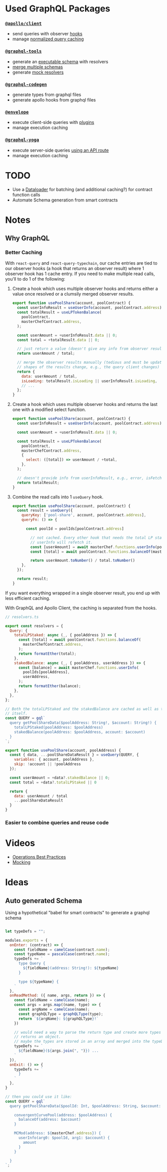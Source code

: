 # Used GraphQL Packages

### [`@apollo/client`](https://www.apollographql.com/docs/react/)

- send queries with observer [hooks](https://www.apollographql.com/docs/react/api/react/hooks)
- manage [normalized query caching](https://www.apollographql.com/docs/react/caching/overview/#data-normalization)

### [`@graphql-tools`](https://www.graphql-tools.com/docs/introduction)

- generate an [executable schema](https://www.graphql-tools.com/docs/generate-schema) with resolvers
- [merge multiple schemas](https://www.graphql-tools.com/docs/schema-merging)
- generate [mock resolvers](https://www.graphql-tools.com/docs/mocking)

### [`@graphql-codegen`](https://www.graphql-code-generator.com/docs/getting-started)

- generate types from graphql files
- generate apollo hooks from graphql files

### [`@envelope`](https://www.envelop.dev/docs)

- execute client-side queries with [plugins](https://www.envelop.dev/plugins)
- manage execution caching

### [`@graphql-yoga`](https://www.graphql-yoga.com/docs/quick-start)

- execute server-side queries [using an API route](https://www.graphql-yoga.com/docs/integrations/integration-with-nextjs)
- manage execution caching

# TODO

- Use a [Dataloader](https://github.com/graphql/dataloader) for batching (and additional caching?) for contract function calls
- Automate Schema generation from smart contracts

# Notes

## Why GraphQL

### Better Caching

With `react-query` and `react-query-typechain`, our cache entries are tied to our observer hooks (a hook that returns an observer result) where 1 observer hook has 1 cache entry. If you need to make multiple read calls, you'll to do 1 of the following:

1. Create a hook which uses multiple observer hooks and returns either a value once resolved or a clumsily merged observer results.

   ```js
   export function usePoolShare(account, poolContract) {
     const userInfoResult = useUserInfo(account, poolContract.address);
     const totalResult = useLPTokenBalance(
       poolContract,
       masterChefContract.address,
     );

     const userAmount = +userInfoResult.data || 0;
     const total = +totalResult.data || 0;

     // just return a value (doesn't give any info from observer results)
     return userAmount / total;

     // merge the observer results manually (tedious and must be updated if the
     // shapes of the results change, e.g., the query client changes)
     return {
       data: userAmount / total,
       isLoading: totalResult.isLoading || userInfoResult.isLoading,
       // ...
     };
   }
   ```

2. Create a hook which uses multiple observer hooks and returns the last one with a modified select function.

   ```js
   export function usePoolShare(account, poolContract) {
     const userInfoResult = useUserInfo(account, poolContract.address);

     const userAmount = +userInfoResult.data || 0;

     const totalResult = useLPTokenBalance(
       poolContract,
       masterChefContract.address,
       {
         select: ([total]) => userAmount / +total,
       },
     );

     // doesn't provide info from userInfoResult, e.g., error, isFetched
     return totalResult;
   }
   ```

3. Combine the read calls into 1 `useQuery` hook.

   ```js
   export function usePoolShare(account, poolContract) {
     const result = useQuery({
       queryKey: ['pool-share', account, poolContract.address],
       queryFn: () => {

         const poolId = poolIds[poolContract.address]

           // not cached. Every other hook that needs the total LP staked or
           // userInfo will refetch it.
           const [userAmount] = await masterChef.functions.userInfo(poolId, account)
           const [total] = await poolContract.functions.balanceOf(masterChefContract.address)

           return userAmount.toNumber() / total.toNumber()
       },
     });

     return result;
   }
   ```

If you want everything wrapped in a single observer result, you end up with less efficient caching.

With GraphQL and Apollo Client, the caching is separated from the hooks.

```js
// resolvers.ts

export const resolvers = {
  Query: {
    totalLPStaked: async (_, { poolAddress }) => {
      const [total] = await poolContract.functions.balanceOf(
        masterChefContract.address,
      );
      return formatEther(total);
    },
    stakedBalance: async (_, { poolAddress, userAddress }) => {
      const [balance] = await masterChef.functions.userInfo(
        poolIds[poolAddress],
        userAddress,
      );
      return formatEther(balance);
    },
  },
};
```

```js
// Both the totalLPStaked and the stakedBalance are cached as well as the query
// itself.
const QUERY = gql`
  query getPoolShareData($poolAddress: String!, $account: String!) {
    totalLPStaked(poolAddress: $poolAddress)
    stakedBalance(poolAddress: $poolAddress, account: $account)
  }
`;

export function usePoolShare(account, poolAddress) {
  const { data, ...poolShareDataResult } = useQuery(QUERY, {
    variables: { account, poolAddress },
    skip: !account || !poolAddress
  });

  const userAmount = +data?.stakedBalance || 0;
  const total = +data?.totalLPStaked || 0

  return {
    data: userAmount / total
    ...poolShareDataResult
  }
}
```

### Easier to combine queries and reuse code

# Videos

- [Operations Best Practices](https://youtu.be/fG8zy1OROp4?t=899)
- [Mocking](https://www.youtube.com/watch?v=3FIijq7qetI&t=1185s)

# Ideas

## Auto generated Schema

Using a hypothetical "babel for smart contracts" to generate a graphql schema

```js // psuedo

let typeDefs = "";

modules.exports = {
  onEnter: (contract) => {
    const fieldName = camelCase(contract.name);
    const typeName = pascalCase(contract.name);
    typeDefs += `
      type Query {
        ${fieldName}(address: String!): ${typeName}
      }

      type ${typeName} {
    `
  },
  onReadMethod: ({ name, args, return }) => {
    const fieldName = camelCase(name);
    const args = args.map((name, type) => {
      const argName = camelCase(name);
      const graphQLType = graphQLType(type);
      return `${argName}: ${graphQLType}!`
    })

    // would need a way to parse the return type and create more types if it
    // returns an object.
    // maybe the types are stored in an array and merged into the typeDefs later
    typeDefs += `
      ${fieldName}(${args.join(", ")}) ...
    `
  }),
  onExit: () => {
    typeDefs += `
      }
    `
  },
}

// then you could use it like:
const QUERY = gql`
  query getPoolShareData($poolId: Int, $poolAddress: String, $account: String) {

    convergentCurvePool(address: $poolAddress) {
      balanceOf(address: $account)
    }

    MCMod(address: ${masterChef.address}) {
      userInfo(arg0: $poolId, arg1: $account) {
        amount
      }
    }

  }
`;
```
